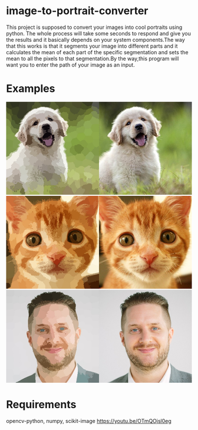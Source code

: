 # image-to-portrait-converter

This project is supposed to convert your images into cool portraits using python.
The whole process will take some seconds to respond and give you the results and it
basically depends on your system components.The way that this works is that it segments your
image into different parts and it calculates the mean of each part of the specific segmentation and 
sets the mean to all the pixels to that segmentation.By the way,this program will want you to enter the
path of your image as an input.

# Examples

![](https://github.com/Moeed1mdnzh/portrait-converter/blob/master/examples/exp1.jpg)
![](https://github.com/Moeed1mdnzh/portrait-converter/blob/master/examples/exp2.jpg)
![](https://github.com/Moeed1mdnzh/portrait-converter/blob/master/examples/exp3.jpg)

# Requirements

opencv-python, numpy, scikit-image
https://youtu.be/OTmQOjsl0eg
